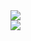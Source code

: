 <a href="https://github.com/anuraghazra/github-readme-stats">
  <img src="https://github-readme-stats.vercel.app/api/top-langs/?username=LilSylent&layout=compact&theme=dark" />
</a>
<br />
<a href="https://github.com/anuraghazra/github-readme-stats">
  <img src="https://github-readme-stats.vercel.app/api/wakatime?username=LilSylent&theme=dark" />
</a>
